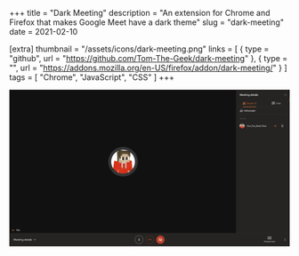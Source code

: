 +++
title = "Dark Meeting"
description = "An extension for Chrome and Firefox that makes Google Meet have a dark theme"
slug = "dark-meeting"
date = 2021-02-10

[extra]
thumbnail = "/assets/icons/dark-meeting.png"
links = [
    { type = "github", url = "https://github.com/Tom-The-Geek/dark-meeting" },
    { type = "", url = "https://addons.mozilla.org/en-US/firefox/addon/dark-meeting/" }
]
tags = [ "Chrome", "JavaScript", "CSS" ]
+++

![Screenshot](/assets/images/dark-meeting.png)
